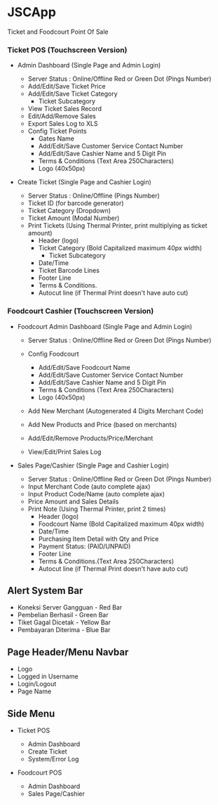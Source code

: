 # JSCApp

Ticket and Foodcourt Point Of Sale

### Ticket POS (Touchscreen Version)

- Admin Dashboard (Single Page and Admin Login)
	- Server Status : Online/Offline Red or Green Dot (Pings Number)
	- Add/Edit/Save Ticket Price
	- Add/Edit/Save Ticket Category
		- Ticket Subcategory
	- View Ticket Sales Record
	- Edit/Add/Remove Sales
	- Export Sales Log to XLS
	- Config Ticket Points
		- Gates Name
		- Add/Edit/Save Customer Service Contact Number
		- Add/Edit/Save Cashier Name and 5 Digit Pin
		- Terms & Conditions (Text Area 250Characters)
		- Logo (40x50px)

- Create Ticket (Single Page and Cashier Login)
	- Server Status : Online/Offline (Pings Number)
	- Ticket ID (for barcode generator)
	- Ticket Category (Dropdown)
	- Ticket Amount (Modal Number)
	- Print Tickets (Using Thermal Printer, print multiplying as ticket amount)
		- Header (logo)
		- Ticket Category (Bold Capitalized maximum 40px width)
			- Ticket Subcategory 
		- Date/Time
		- Ticket Barcode Lines
		- Footer Line
		- Terms & Conditions.
		- Autocut line (if Thermal Print doesn't have auto cut)

### Foodcourt Cashier (Touchscreen Version)

- Foodcourt Admin Dashboard (Single Page and Admin Login)
	- Server Status : Online/Offline Red or Green Dot (Pings Number)
	- Config Foodcourt
		- Add/Edit/Save Foodcourt Name
		- Add/Edit/Save Customer Service Contact Number
		- Add/Edit/Save Cashier Name and 5 Digit Pin
		- Terms & Conditions (Text Area 250Characters)
		- Logo (40x50px)

	- Add New Merchant (Autogenerated 4 Digits Merchant Code)
	- Add New Products and Price (based on merchants)
	- Add/Edit/Remove Products/Price/Merchant
	- View/Edit/Print Sales Log

- Sales Page/Cashier (Single Page and Cashier Login)
	- Server Status : Online/Offline Red or Green Dot (Pings Number)
	- Input Merchant Code (auto complete ajax)
	- Input Product Code/Name (auto complete ajax)
	- Price Amount and Sales Details
	- Print Note (Using Thermal Printer, print 2 times)
		- Header (logo)
		- Foodcourt Name (Bold Capitalized maximum 40px width)
		- Date/Time
		- Purchasing Item Detail with Qty and Price
		- Payment Status: (PAID/UNPAID)
		- Footer Line
		- Terms & Conditions.(Text Area 250Characters)
		- Autocut line (if Thermal Print doesn't have auto cut)

		
## Alert System Bar
- Koneksi Server Gangguan - Red Bar
- Pembelian Berhasil - Green Bar
- Tiket Gagal Dicetak - Yellow Bar
- Pembayaran Diterima - Blue Bar

## Page Header/Menu Navbar
- Logo
- Logged in Username
- Login/Logout
- Page Name

## Side Menu
- Ticket POS
	- Admin Dashboard
	- Create Ticket
	- System/Error Log
	
- Foodcourt POS
	- Admin Dashboard
	- Sales Page/Cashier